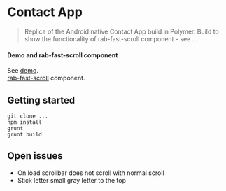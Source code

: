 # Contact App
> Replica of the Android native Contact App build in Polymer. Build to show the functionality of rab-fast-scroll component - see ...

#### Demo and rab-fast-scroll component

See [demo](http://studiorabota.com/labs/polymer-fast-scroll/build/).  
[rab-fast-scroll](https://gitlab.com/studio.rabota/polymer-fast-scroll) component.

## Getting started

```shell
git clone ...
npm install
grunt
grunt build
```

## Open issues
- On load scrollbar does not scroll with normal scroll
- Stick letter small gray letter to the top